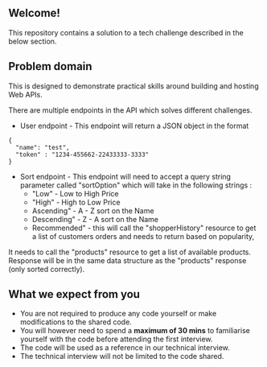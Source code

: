 ## Welcome!

This repository contains a solution to a tech challenge described in the below section.  

## Problem domain 

This is designed to demonstrate practical skills around building and hosting Web APIs. 

There are multiple endpoints in the API which solves different challenges. 

* User endpoint - This endpoint will return a JSON object in the format 
```
{
  "name": "test", 
  "token" : "1234-455662-22433333-3333"
}
```
* Sort endpoint - This endpoint will need to accept a query string parameter called "sortOption" which will take in the following strings : 
  - "Low" - Low to High Price
  - "High" - High to Low Price
  - Ascending" - A - Z sort on the Name
  - Descending" - Z - A sort on the Name
  - Recommended" - this will call the "shopperHistory" resource to get a list of customers orders and needs to return based on popularity,

It needs to call the "products" resource to get a list of available products. 
Response will be in the same data structure as the "products" response (only sorted correctly). 

## What we expect from you 

* You are not required to produce any code yourself or make modifications to the shared code. 
* You will however need to spend a **maximum of 30 mins** to familiarise yourself with the code before attending the first interview. 
* The code will be used as a reference in our technical interview. 
* The technical interview will not be limited to the code shared.
